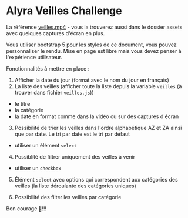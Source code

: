 # Alyra Veilles Challenge

La référence [veilles.mp4](https://wptemplates.pehaa.com/assets/alyra/veilles.mp4) - vous la trouverez aussi dans le dossier assets avec quelques captures d'écran en plus.

Vous utiliser bootstrap 5 pour les styles de ce document, vous pouvez personnaliser le rendu.
Mise en page est libre mais vous devez penser à l'expérience utilisateur.

Fonctionnalités à mettre en place :

1. Afficher la date du jour (format avec le nom du jour en français)
2. La liste des veilles (afficher toute la liste depuis la variable `veilles` (à trouver dans fichier `veilles.js`))

- le titre
- la catégorie
- la date en format comme dans la vidéo ou sur des captures d'écran

3. Possibilité de trier les veilles dans l'ordre alphabétique AZ et ZA ainsi que par date. Le tri par date est le tri par défaut

- utiliser un élément `select`

4. Possiblité de filtrer uniquement des veilles à venir

- utiliser un `checkbox`

5. Élément `select` avec options qui correspondent aux catégories des veilles (la liste déroulante des catégories uniques)

6. Possibilité des filter les veilles par catégorie

Bon courage 💪!!!
